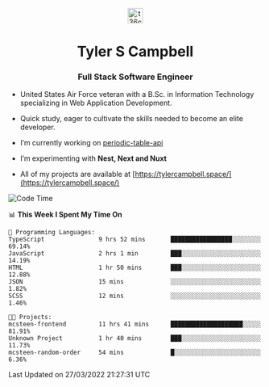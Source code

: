 <p align="center">
<a href="https://www.linkedin.com/in/t36campbell" target="blank"><img align="center" src="https://ik.imagekit.io/t36campbell/Portfolio/linkedin.png.original_m8bbGgPh6.png" alt="t36campbell" height="30" width="30" /></a>
</p>
<h1 align="center">Tyler S Campbell</h1>
<h3 align="center">Full Stack Software Engineer</h3>

* United States Air Force veteran with a B.Sc. in Information Technology specializing in Web Application Development. 

* Quick study, eager to cultivate the skills needed to become an elite developer.

* I’m currently working on [periodic-table-api](https://github.com/t36campbell/periodic-table-api)

* I’m experimenting with **Nest, Next and Nuxt**

* All of my projects are available at [https://tylercampbell.space/](https://tylercampbell.space/)

<!--START_SECTION:waka-->
![Code Time](http://img.shields.io/badge/Code%20Time-1%2C526%20hrs%201%20min-blue)

📊 **This Week I Spent My Time On** 

```text
💬 Programming Languages: 
TypeScript               9 hrs 52 mins       █████████████████░░░░░░░░   69.14% 
JavaScript               2 hrs 1 min         ███░░░░░░░░░░░░░░░░░░░░░░   14.19% 
HTML                     1 hr 50 mins        ███░░░░░░░░░░░░░░░░░░░░░░   12.88% 
JSON                     15 mins             ░░░░░░░░░░░░░░░░░░░░░░░░░   1.82% 
SCSS                     12 mins             ░░░░░░░░░░░░░░░░░░░░░░░░░   1.46%

🐱‍💻 Projects: 
mcsteen-frontend         11 hrs 41 mins      ████████████████████░░░░░   81.91% 
Unknown Project          1 hr 40 mins        ███░░░░░░░░░░░░░░░░░░░░░░   11.73% 
mcsteen-random-order     54 mins             █░░░░░░░░░░░░░░░░░░░░░░░░   6.36%

```


 Last Updated on 27/03/2022 21:27:31 UTC
<!--END_SECTION:waka-->
